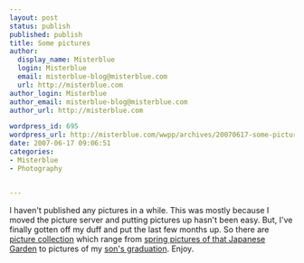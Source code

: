 ```yaml
---
layout: post
status: publish
published: publish
title: Some pictures
author:
  display_name: Misterblue
  login: Misterblue
  email: misterblue-blog@misterblue.com
  url: http://misterblue.com
author_login: Misterblue
author_email: misterblue-blog@misterblue.com
author_url: http://misterblue.com

wordpress_id: 695
wordpress_url: http://misterblue.com/wwpp/archives/20070617-some-pictures
date: 2007-06-17 09:06:51
categories:
- Misterblue
- Photography


---
```

I haven't published any pictures in a while. This was mostly because I moved the picture server and putting pictures up hasn't been easy. But, I've finally gotten off my duff and put the last few months up. So there are <a href="http://pics.misterblue.com/">picture collection</a> which range from <a href="http://pics.misterblue.com/v/20070428-JapaneseGarden/">spring pictures of that Japanese Garden</a> to pictures of my <a href="http://pics.misterblue.com/v/20070611-Graduation/">son's graduation</a>. Enjoy.
